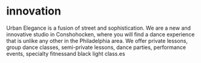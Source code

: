 innovation
==========

 Urban Elegance is a fusion of street and sophistication. We are a new and innovative studio in Conshohocken, where you will find a dance experience that is unlike any other in the Philadelphia area. We offer private lessons, group dance classes, semi-private lessons, dance parties, performance events, specialty fitnessand black light class.es
